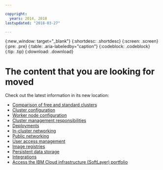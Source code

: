 ```yaml
---

copyright:
  years: 2014, 2018
lastupdated: "2018-03-27"

---
```


{:new_window: target="_blank"}
{:shortdesc: .shortdesc}
{:screen: .screen}
{:pre: .pre}
{:table: .aria-labeledby="caption"}
{:codeblock: .codeblock}
{:tip: .tip}
{:download: .download}

# The content that you are looking for moved

Check out the latest information in its new location:
 - [Comparison of free and standard clusters](cs_why.html#cluster_types)
 - [Cluster configuration](cs_clusters.html#planning_clusters)
 - [Worker node configuration](cs_clusters.html#planning_worker_nodes)
 - [Cluster management responsibilities](cs_responsibilities.html)
 - [Deployments](cs_app.html#highly_available_apps)
 - [In-cluster networking](cs_secure.html#in_cluster_network)
 - [Public networking](cs_network_planning.html#planning)
 - [User access management](cs_users.html#users)
 - [Image registries](cs_images.html#planning)
 - [Persistent data storage](cs_storage.html#planning)
 - [Integrations](cs_integrations.html#integrations)
 - [Access the IBM Cloud infrastructure (SoftLayer) portfolio](cs_infrastructure.html#unify_accounts)
